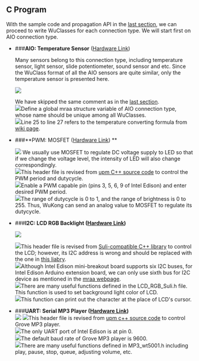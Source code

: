 ## C Program

With the sample code and propagation API in the [last section](../Ch6_Using_C_Programming_Language.md), we can proceed to write WuClasses for each connection type. We will start first on AIO connection type.     

* ###**AIO: Temperature Sensor** ([Hardware Link](http://www.seeedstudio.com/depot/Grove-Temperature-Sensor-p-774.html))    

  Many sensors belong to this connection type, including temperature sensor, light sensor, slide potentiometer, sound sensor and etc. Since the WuClass format of all the AIO sensors are quite similar, only the temperature sensor is presented here.    
  
    ![](temperature_c_wuclass.png)
    
    We have skipped the same comment as in the [last section](../Ch6_Using_C_Programming_Language.md).   
    ![](../../no1.png)Define a global mraa structure variable of AIO connection type, whose name should be unique among all WuClasses.   
    ![](../../no2.png)Line 25 to line 27 refers to the temperature converting formula from [wiki page](http://www.seeedstudio.com/wiki/Grove_-_Temperature_Sensor).    
    
  
* ###**PWM: MOSFET ([Hardware Link](http://www.seeedstudio.com/depot/Grove-MOSFET-p-1594.html)) **  
  
  ![](mosfet_c_wuclass.png)
     We usually use MOSFET to regulate DC voltage supply to LED so that if we change the voltage level, the intensity of LED will also change correspondingly.   
     ![](../../no1.png)This header file is revised from [upm C++ source code](https://github.com/intel-iot-devkit/upm/tree/master/src/cjq4435) to control the PWM period and dutycycle.   
     ![](../../no2.png)Enable a PWM capable pin (pins 3, 5, 6, 9 of Intel Edison) and enter desired PWM period.   
     ![](../../no3.png)The range of dutycycle is 0 to 1, and the range of brightness is 0 to 255. Thus, WuKong can send an analog value to MOSFET to regulate its dutycycle. 
  
  

* ###**I2C: LCD RGB Backlight ([Hardware Link](http://www.seeedstudio.com/depot/Grove-LCD-RGB-Backlight-p-1643.html))**
  
  ![](grove_lcd_c_wuclass.png)
     
     ![](../../no1.png)This header file is revised from [Suli-compatible C++ library](https://github.com/Seeed-Studio/LCD_RGB_Backlight_Suli) to control the LCD; however, its I2C address is wrong and should be replaced with the one in [this liabry](https://github.com/Seeed-Studio/Grove_LCD_RGB_Backlight/blob/master/rgb_lcd.h).   
     ![](../../no2.png)Although Intel Edison mini-breakout board supports six I2C buses, for Intel Edison Arduino extension board, we can only use sixth bus for I2C device as mentioned in the [mraa webpage](http://iotdk.intel.com/docs/master/mraa/edison.html).  
     ![](../../no3.png)There are many useful functions defined in the LCD_RGB_Suli.h file. This function is used to set background light color of LCD.  
     ![](../../no4.png)This function can print out the character at the place of LCD's cursor.  


* ###**UART: Serial MP3 Player ([Hardware Link](http://www.seeedstudio.com/depot/Grove-Serial-MP3-Player-p-1542.html))**  
 ![](mp3_c_wuclass.png)
     ![](../../no1.png)This header file is revised from [upm c++ source code](https://github.com/intel-iot-devkit/upm/tree/master/src/wt5001) to control Grove MP3 player.   
     ![](../../no2.png)The only UART port of Intel Edison is at pin 0.   
     ![](../../no3.png)The default baud rate of Grove MP3 player is 9600.  
     ![](../../no4.png)There are many useful functions defined in MP3_wt5001.h including play, pause, stop, queue, adjusting volume, etc.
